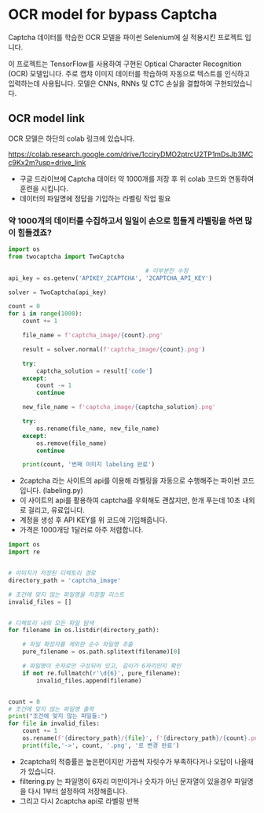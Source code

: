 # OCR model for bypass Captcha

Captcha 데이터를 학습한 OCR 모델을 파이썬 Selenium에 실 적용시킨 프로젝트 입니다.

이 프로젝트는 TensorFlow를 사용하여 구현된 Optical Character Recognition (OCR) 모델입니다.
주로 캡챠 이미지 데이터를 학습하여 자동으로 텍스트를 인식하고 입력하는데 사용됩니다. 모델은 CNNs, RNNs 및 CTC 손실을 결합하여 구현되었습니다.



## OCR model link
OCR 모델은 하단의 colab 링크에 있습니다.

https://colab.research.google.com/drive/1cciryDMO2ptrcU2TP1mDsJb3MCc9Kx2m?usp=drive_link
* 구글 드라이브에 Captcha 데이터 약 1000개를 저장 후 위 colab 코드와 연동하여 훈련을 시킵니다.
* 데이터의 파일명에 정답을 기입하는 라벨링 작업 필요



### 약 1000개의 데이터를 수집하고서 일일이 손으로 힘들게 라벨링을 하면 많이 힘들겠죠?
```python
import os
from twocaptcha import TwoCaptcha

                                       # 이부분만 수정
api_key = os.getenv('APIKEY_2CAPTCHA', '2CAPTCHA_API_KEY')

solver = TwoCaptcha(api_key)

count = 0
for i in range(1000):
    count += 1

    file_name = f'captcha_image/{count}.png'

    result = solver.normal(f'captcha_image/{count}.png')

    try:
        captcha_solution = result['code']
    except:
        count -= 1
        continue

    new_file_name = f'captcha_image/{captcha_solution}.png'

    try:
        os.rename(file_name, new_file_name)
    except:
        os.remove(file_name)
        continue

    print(count, '번째 이미지 labeling 완료')
```
* 2captcha 라는 사이트의 api를 이용해 라벨링을 자동으로 수행해주는 파이썬 코드입니다. (labeling.py)
* 이 사이트의 api를 활용하여 captcha를 우회해도 괜찮지만, 한개 푸는데 10초 내외로 걸리고, 유료입니다. 
* 계정을 생성 후 API KEY를 위 코드에 기입해줍니다.
* 가격은 1000개당 1달러로 아주 저렴합니다.

```python
import os
import re


# 이미지가 저장된 디렉토리 경로
directory_path = 'captcha_image'

# 조건에 맞지 않는 파일명을 저장할 리스트
invalid_files = []


# 디렉토리 내의 모든 파일 탐색
for filename in os.listdir(directory_path):

    # 파일 확장자를 제외한 순수 파일명 추출
    pure_filename = os.path.splitext(filename)[0]

    # 파일명이 숫자로만 구성되어 있고, 길이가 6자리인지 확인
    if not re.fullmatch(r'\d{6}', pure_filename):
        invalid_files.append(filename)


count = 0
# 조건에 맞지 않는 파일명 출력
print("조건에 맞지 않는 파일들:")
for file in invalid_files:
    count += 1
    os.rename(f'{directory_path}/{file}', f'{directory_path}/{count}.png')
    print(file,'->', count, '.png', '로 변경 완료')

```
* 2captcha의 적중률은 높은편이지만 가끔씩 자릿수가 부족하다거나 오답이 나올때가 있습니다.
* filtering.py 는 파일명이 6자리 미만이거나 숫자가 아닌 문자열이 있을경우 파일명을 다시 1부터 설정하여 저장해줍니다.
* 그리고 다시 2captcha api로 라벨링 반복

